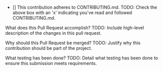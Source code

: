 - [] This contribution adheres to CONTRIBUTING.md.
TODO: Check the above box with an 'x' indicating you've read and followed CONTRIBUTING.md.

What does this Pull Request accomplish?
TODO: Include high-level description of the changes in this pull request.

Why should this Pull Request be merged?
TODO: Justify why this contribution should be part of the project.

What testing has been done?
TODO: Detail what testing has been done to ensure this submission meets requirements.

